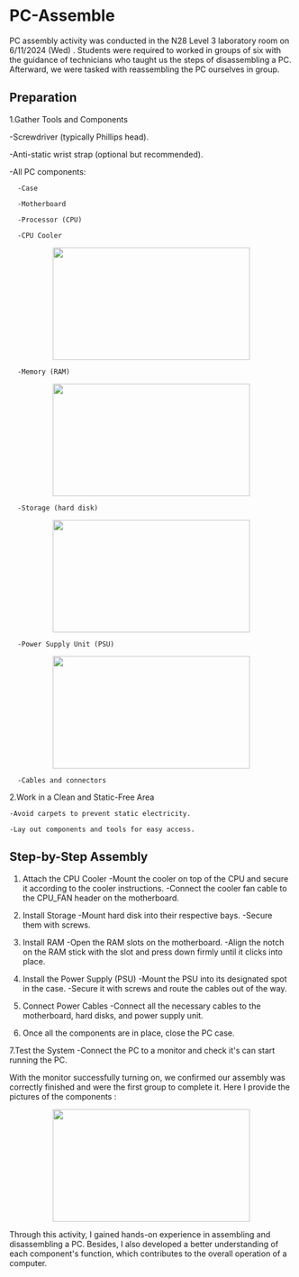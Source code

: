 # PC-Assemble
PC assembly activity was conducted in the N28 Level 3 laboratory room on 6/11/2024 (Wed) . Students were required to worked in groups of six with the guidance of technicians who taught us the steps of disassembling a PC. Afterward, we were tasked with reassembling the PC ourselves in group.

<h2> Preparation </h2>
1.Gather Tools and Components

  -Screwdriver (typically Phillips head).
  
  -Anti-static wrist strap (optional but recommended).
  
  -All PC components:
      
      -Case
      
      -Motherboard
      
      -Processor (CPU)
      
      -CPU Cooler
<p align="center">
<img src = "https://github.com/user-attachments/assets/a997c1dd-6b37-4380-8931-d421fd501169" width="350" height="200"/>
</p>
      
      -Memory (RAM)
<p align="center">
<img src = "https://github.com/user-attachments/assets/a997c1dd-6b37-4380-8931-d421fd501169" width="350" height="200"/>
</p>
      
      -Storage (hard disk)
<p align="center">
<img src = "https://github.com/user-attachments/assets/a997c1dd-6b37-4380-8931-d421fd501169" width="350" height="200"/>
</p>
      
      -Power Supply Unit (PSU)
<p align="center">
<img src = "https://github.com/user-attachments/assets/a997c1dd-6b37-4380-8931-d421fd501169" width="350" height="200"/>
</p>
     
      -Cables and connectors
      
2.Work in a Clean and Static-Free Area

    -Avoid carpets to prevent static electricity.
    
    -Lay out components and tools for easy access.


<h2> Step-by-Step Assembly </h2>

1. Attach the CPU Cooler
    -Mount the cooler on top of the CPU and secure it according to the cooler instructions.
    -Connect the cooler fan cable to the CPU_FAN header on the motherboard.
    
2. Install Storage
    -Mount hard disk into their respective bays.
    -Secure them with screws.
   
3. Install RAM
    -Open the RAM slots on the motherboard.
    -Align the notch on the RAM stick with the slot and press down firmly until it clicks into place.
   
4. Install the Power Supply (PSU)
    -Mount the PSU into its designated spot in the case.
    -Secure it with screws and route the cables out of the way.
   
5. Connect Power Cables
    -Connect all the necessary cables to the motherboard, hard disks, and power supply unit.
   
6. Once all the components are in place, close the PC case.
    
7.Test the System
    -Connect the PC to a monitor and check it's can start running the PC.


With the monitor successfully turning on, we confirmed our assembly was correctly finished and were the first group to complete it. Here I provide the pictures of the components :


<p align="center">
  <img src = "https://github.com/user-attachments/assets/a997c1dd-6b37-4380-8931-d421fd501169" width="350" height="200"/>
</p>

Through this activity, I gained hands-on experience in assembling and disassembling a PC. Besides, I also developed a better understanding of each component's function, which contributes to the overall operation of a computer.
